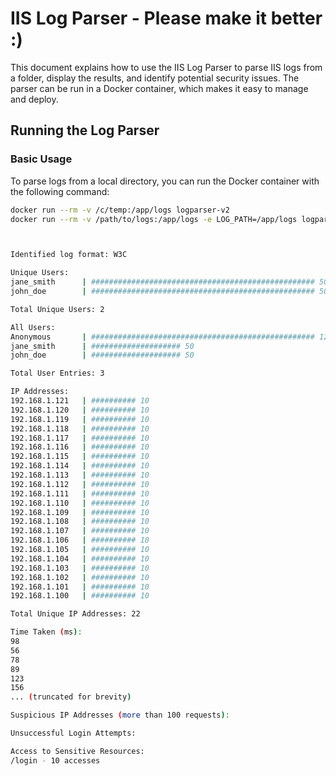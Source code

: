 ﻿# IIS Log Parser - Please make it better :)

This document explains how to use the IIS Log Parser to parse IIS logs from a folder, display the results, and identify potential security issues. The parser can be run in a Docker container, which makes it easy to manage and deploy.

## Running the Log Parser

### Basic Usage

To parse logs from a local directory, you can run the Docker container with the following command:

```bash
docker run --rm -v /c/temp:/app/logs logparser-v2
docker run --rm -v /path/to/logs:/app/logs -e LOG_PATH=/app/logs logparser-v2 "/app/logs" "2024-08-01" "2024-08-31"



Identified log format: W3C

Unique Users:
jane_smith      | ################################################## 50
john_doe        | ################################################## 50

Total Unique Users: 2

All Users:
Anonymous       | ################################################## 120
jane_smith      | #################### 50
john_doe        | #################### 50

Total User Entries: 3

IP Addresses:
192.168.1.121   | ########## 10
192.168.1.120   | ########## 10
192.168.1.119   | ########## 10
192.168.1.118   | ########## 10
192.168.1.117   | ########## 10
192.168.1.116   | ########## 10
192.168.1.115   | ########## 10
192.168.1.114   | ########## 10
192.168.1.113   | ########## 10
192.168.1.112   | ########## 10
192.168.1.111   | ########## 10
192.168.1.110   | ########## 10
192.168.1.109   | ########## 10
192.168.1.108   | ########## 10
192.168.1.107   | ########## 10
192.168.1.106   | ########## 10
192.168.1.105   | ########## 10
192.168.1.104   | ########## 10
192.168.1.103   | ########## 10
192.168.1.102   | ########## 10
192.168.1.101   | ########## 10
192.168.1.100   | ########## 10

Total Unique IP Addresses: 22

Time Taken (ms):
98
56
78
89
123
156
... (truncated for brevity)

Suspicious IP Addresses (more than 100 requests):

Unsuccessful Login Attempts:

Access to Sensitive Resources:
/login - 10 accesses

